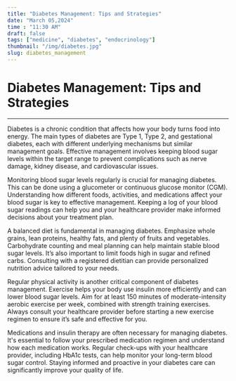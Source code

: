 ```yaml
---
title: "Diabetes Management: Tips and Strategies"
date: "March 05,2024"
time : "11:30 AM"
draft: false
tags: ["medicine", "diabetes", "endocrinology"]
thumbnail: "/img/diabetes.jpg"
slug: diabetes_management
---
```


# Diabetes Management: Tips and Strategies

---

Diabetes is a chronic condition that affects how your body turns food into energy. The main types of diabetes are Type 1, Type 2, and gestational diabetes, each with different underlying mechanisms but similar management goals. Effective management involves keeping blood sugar levels within the target range to prevent complications such as nerve damage, kidney disease, and cardiovascular issues.

Monitoring blood sugar levels regularly is crucial for managing diabetes. This can be done using a glucometer or continuous glucose monitor (CGM). Understanding how different foods, activities, and medications affect your blood sugar is key to effective management. Keeping a log of your blood sugar readings can help you and your healthcare provider make informed decisions about your treatment plan.

A balanced diet is fundamental in managing diabetes. Emphasize whole grains, lean proteins, healthy fats, and plenty of fruits and vegetables. Carbohydrate counting and meal planning can help maintain stable blood sugar levels. It’s also important to limit foods high in sugar and refined carbs. Consulting with a registered dietitian can provide personalized nutrition advice tailored to your needs.

Regular physical activity is another critical component of diabetes management. Exercise helps your body use insulin more efficiently and can lower blood sugar levels. Aim for at least 150 minutes of moderate-intensity aerobic exercise per week, combined with strength training exercises. Always consult your healthcare provider before starting a new exercise regimen to ensure it’s safe and effective for you.

Medications and insulin therapy are often necessary for managing diabetes. It's essential to follow your prescribed medication regimen and understand how each medication works. Regular check-ups with your healthcare provider, including HbA1c tests, can help monitor your long-term blood sugar control. Staying informed and proactive in your diabetes care can significantly improve your quality of life.
